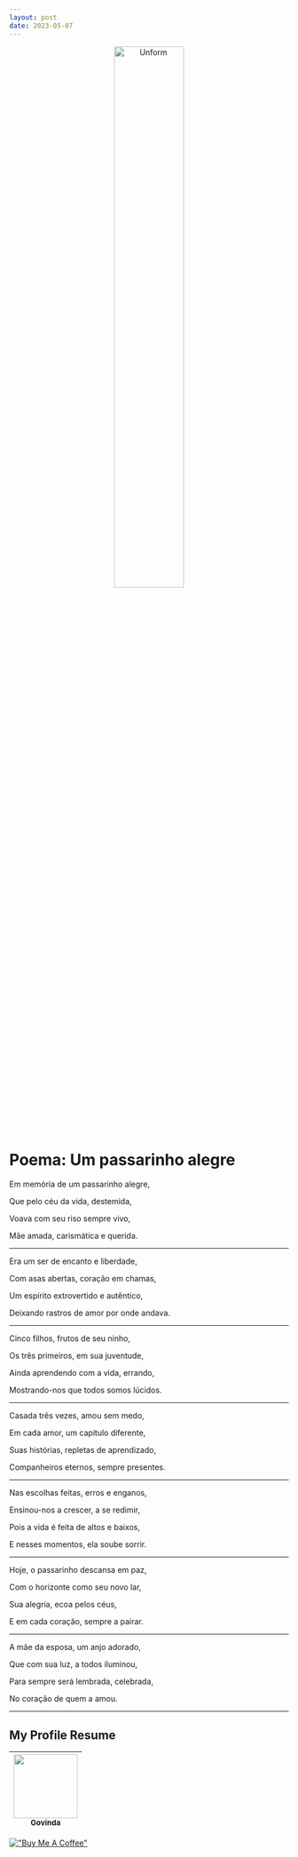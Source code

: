 ```yaml
---
layout: post
date: 2023-05-07
---
```


<p align="center">
<img src="{{ site.baseurl }}/images/7--[Poema]--Mae_deia_liberdade_felicidade.png" height="50%" width="50%" alt="Unform" />
</p>

# Poema: Um passarinho alegre

Em memória de um passarinho alegre,

Que pelo céu da vida, destemida,

Voava com seu riso sempre vivo,

Mãe amada, carismática e querida.

---

Era um ser de encanto e liberdade,

Com asas abertas, coração em chamas,

Um espírito extrovertido e autêntico,

Deixando rastros de amor por onde andava.

---

Cinco filhos, frutos de seu ninho,

Os três primeiros, em sua juventude,

Ainda aprendendo com a vida, errando,

Mostrando-nos que todos somos lúcidos.

---

Casada três vezes, amou sem medo,

Em cada amor, um capítulo diferente,

Suas histórias, repletas de aprendizado,

Companheiros eternos, sempre presentes.

---

Nas escolhas feitas, erros e enganos,

Ensinou-nos a crescer, a se redimir,

Pois a vida é feita de altos e baixos,

E nesses momentos, ela soube sorrir.

---

Hoje, o passarinho descansa em paz,

Com o horizonte como seu novo lar,

Sua alegria, ecoa pelos céus,

E em cada coração, sempre a pairar.

---

A mãe da esposa, um anjo adorado,

Que com sua luz, a todos iluminou,

Para sempre será lembrada, celebrada,

No coração de quem a amou.

---

## My Profile Resume

| [<img src="https://avatars.githubusercontent.com/u/498332?s=400&u=9b7a8aa8743ec4dd3c84d8c382aa31fb1b6c8abf&v=4" width=115><br><sub>Govinda</sub>](https://github.com/govinda777) |
| :---: |

[!["Buy Me A Coffee"](https://user-images.githubusercontent.com/1376749/120938564-50c59780-c6e1-11eb-814f-22a0399623c5.png)](https://www.buymeacoffee.com/govinda777)

